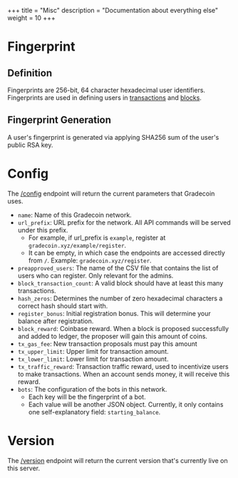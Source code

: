 +++
title = "Misc"
description = "Documentation about everything else"
weight = 10
+++

# Fingerprint
## Definition

Fingerprints are 256-bit, 64 character hexadecimal user identifiers. Fingerprints are used in defining users in [transactions](@/transaction_docs.md) and [blocks](@/block_docs.md).

## Fingerprint Generation
A user's fingerprint is generated via applying SHA256 sum of the user's public RSA key.

# Config
The [/config](/config) endpoint will return the current parameters that Gradecoin uses.

- `name`: Name of this Gradecoin network.
- `url_prefix`: URL prefix for the network. All API commands will be served under this prefix.
    - For example, if url_prefix is `example`, register at `gradecoin.xyz/example/register`.
    - It can be empty, in which case the endpoints are accessed directly from `/`. Example: `gradecoin.xyz/register`.
- `preapproved_users`: The name of the CSV file that contains the list of users who can register. Only relevant for the admins.
- `block_transaction_count`: A valid block should have at least this many transactions.
- `hash_zeros`: Determines the number of zero hexadecimal characters a correct hash should start with.
- `register_bonus`: Initial registration bonus. This will determine your balance after registration.
- `block_reward`: Coinbase reward. When a block is proposed successfully and added to ledger, the proposer will gain this amount of coins.
- `tx_gas_fee`: New transaction proposals must pay this amount
- `tx_upper_limit`: Upper limit for transaction amount.
- `tx_lower_limit`: Lower limit for transaction amount.
- `tx_traffic_reward`: Transaction traffic reward, used to incentivize users to make transactions. When an account sends money, it will receive this reward.
- `bots`: The configuration of the bots in this network.
    - Each key will be the fingerprint of a bot.
    - Each value will be another JSON object. Currently, it only contains one self-explanatory field: `starting_balance`.

# Version
The [/version](/version) endpoint will return the current version that's currently live on this server.
